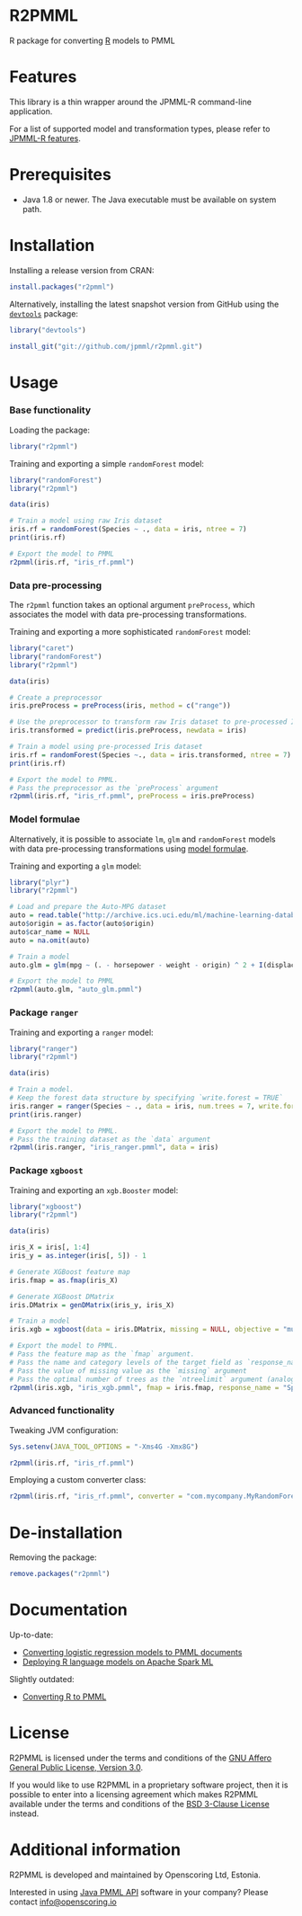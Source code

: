 R2PMML
======

R package for converting [R](https://www.r-project.org/) models to PMML

# Features #

This library is a thin wrapper around the JPMML-R command-line application.

For a list of supported model and transformation types, please refer to [JPMML-R features](https://github.com/jpmml/jpmml-r#features).

# Prerequisites #

* Java 1.8 or newer. The Java executable must be available on system path.

# Installation #

Installing a release version from CRAN:

```R
install.packages("r2pmml")
```

Alternatively, installing the latest snapshot version from GitHub using the [`devtools`](https://cran.r-project.org/package=devtools) package:

```R
library("devtools")

install_git("git://github.com/jpmml/r2pmml.git")
```

# Usage #

### Base functionality

Loading the package:

```R
library("r2pmml")
```

Training and exporting a simple `randomForest` model:

```R
library("randomForest")
library("r2pmml")

data(iris)

# Train a model using raw Iris dataset
iris.rf = randomForest(Species ~ ., data = iris, ntree = 7)
print(iris.rf)

# Export the model to PMML
r2pmml(iris.rf, "iris_rf.pmml")
```

### Data pre-processing

The `r2pmml` function takes an optional argument `preProcess`, which associates the model with data pre-processing transformations.

Training and exporting a more sophisticated `randomForest` model:

```R
library("caret")
library("randomForest")
library("r2pmml")

data(iris)

# Create a preprocessor
iris.preProcess = preProcess(iris, method = c("range"))

# Use the preprocessor to transform raw Iris dataset to pre-processed Iris dataset
iris.transformed = predict(iris.preProcess, newdata = iris)

# Train a model using pre-processed Iris dataset
iris.rf = randomForest(Species ~., data = iris.transformed, ntree = 7)
print(iris.rf)

# Export the model to PMML.
# Pass the preprocessor as the `preProcess` argument
r2pmml(iris.rf, "iris_rf.pmml", preProcess = iris.preProcess)
```

### Model formulae

Alternatively, it is possible to associate `lm`, `glm` and `randomForest` models with data pre-processing transformations using [model formulae](https://stat.ethz.ch/R-manual/R-devel/library/stats/html/formula.html).

Training and exporting a `glm` model:

```R
library("plyr")
library("r2pmml")

# Load and prepare the Auto-MPG dataset
auto = read.table("http://archive.ics.uci.edu/ml/machine-learning-databases/auto-mpg/auto-mpg.data", quote = "\"", header = FALSE, na.strings = "?", row.names = NULL, col.names = c("mpg", "cylinders", "displacement", "horsepower", "weight", "acceleration", "model_year", "origin", "car_name"))
auto$origin = as.factor(auto$origin)
auto$car_name = NULL
auto = na.omit(auto)

# Train a model
auto.glm = glm(mpg ~ (. - horsepower - weight - origin) ^ 2 + I(displacement / cylinders) + cut(horsepower, breaks = c(0, 50, 100, 150, 200, 250)) + I(log(weight)) + revalue(origin, replace = c("1" = "US", "2" = "Europe", "3" = "Japan")), data = auto)

# Export the model to PMML
r2pmml(auto.glm, "auto_glm.pmml")
```

### Package `ranger`

Training and exporting a `ranger` model:

```R
library("ranger")
library("r2pmml")

data(iris)

# Train a model.
# Keep the forest data structure by specifying `write.forest = TRUE`
iris.ranger = ranger(Species ~ ., data = iris, num.trees = 7, write.forest = TRUE)
print(iris.ranger)

# Export the model to PMML.
# Pass the training dataset as the `data` argument
r2pmml(iris.ranger, "iris_ranger.pmml", data = iris)
```

### Package `xgboost`

Training and exporting an `xgb.Booster` model:

```R
library("xgboost")
library("r2pmml")

data(iris)

iris_X = iris[, 1:4]
iris_y = as.integer(iris[, 5]) - 1

# Generate XGBoost feature map
iris.fmap = as.fmap(iris_X)

# Generate XGBoost DMatrix
iris.DMatrix = genDMatrix(iris_y, iris_X)

# Train a model
iris.xgb = xgboost(data = iris.DMatrix, missing = NULL, objective = "multi:softmax", num_class = 3, nrounds = 13)

# Export the model to PMML.
# Pass the feature map as the `fmap` argument.
# Pass the name and category levels of the target field as `response_name` and `response_levels` arguments, respectively.
# Pass the value of missing value as the `missing` argument
# Pass the optimal number of trees as the `ntreelimit` argument (analogous to the `ntreelimit` argument of the `xgb::predict.xgb.Booster` function)
r2pmml(iris.xgb, "iris_xgb.pmml", fmap = iris.fmap, response_name = "Species", response_levels = c("setosa", "versicolor", "virginica"), missing = NULL, ntreelimit = 7, compact = TRUE)
```

### Advanced functionality

Tweaking JVM configuration:

```R
Sys.setenv(JAVA_TOOL_OPTIONS = "-Xms4G -Xmx8G")

r2pmml(iris.rf, "iris_rf.pmml")
```

Employing a custom converter class:

```R
r2pmml(iris.rf, "iris_rf.pmml", converter = "com.mycompany.MyRandomForestConverter", converter_classpath = "/path/to/myconverter-1.0-SNAPSHOT.jar")
```

# De-installation #

Removing the package:

```R
remove.packages("r2pmml")
```

# Documentation #

Up-to-date:

* [Converting logistic regression models to PMML documents](https://openscoring.io/blog/2020/01/19/converting_logistic_regression_pmml/)
* [Deploying R language models on Apache Spark ML](https://openscoring.io/blog/2019/02/09/deploying_rlang_model_sparkml/)

Slightly outdated:

* [Converting R to PMML](https://www.slideshare.net/VilluRuusmann/converting-r-to-pmml-82182483)

# License #

R2PMML is licensed under the terms and conditions of the [GNU Affero General Public License, Version 3.0](https://www.gnu.org/licenses/agpl-3.0.html).

If you would like to use R2PMML in a proprietary software project, then it is possible to enter into a licensing agreement which makes R2PMML available under the terms and conditions of the [BSD 3-Clause License](https://opensource.org/licenses/BSD-3-Clause) instead.

# Additional information #

R2PMML is developed and maintained by Openscoring Ltd, Estonia.

Interested in using [Java PMML API](https://github.com/jpmml) software in your company? Please contact [info@openscoring.io](mailto:info@openscoring.io)